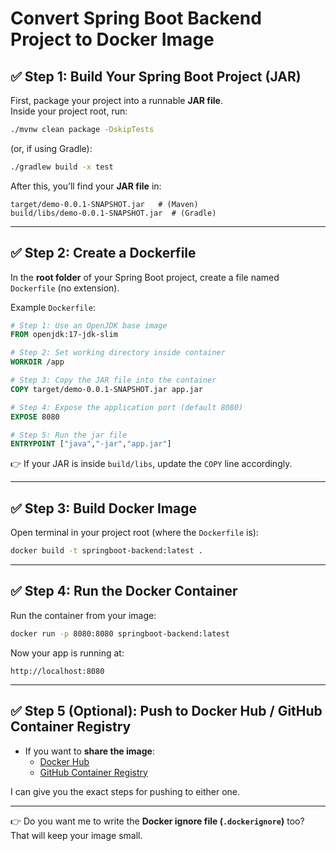 # Convert Spring Boot Backend Project to Docker Image

## ✅ Step 1: Build Your Spring Boot Project (JAR)
First, package your project into a runnable **JAR file**.  
Inside your project root, run:

```sh
./mvnw clean package -DskipTests
```

(or, if using Gradle):

```sh
./gradlew build -x test
```

After this, you’ll find your **JAR file** in:

```
target/demo-0.0.1-SNAPSHOT.jar   # (Maven)
build/libs/demo-0.0.1-SNAPSHOT.jar  # (Gradle)
```

---

## ✅ Step 2: Create a Dockerfile
In the **root folder** of your Spring Boot project, create a file named `Dockerfile` (no extension).

Example `Dockerfile`:

```dockerfile
# Step 1: Use an OpenJDK base image
FROM openjdk:17-jdk-slim

# Step 2: Set working directory inside container
WORKDIR /app

# Step 3: Copy the JAR file into the container
COPY target/demo-0.0.1-SNAPSHOT.jar app.jar

# Step 4: Expose the application port (default 8080)
EXPOSE 8080

# Step 5: Run the jar file
ENTRYPOINT ["java","-jar","app.jar"]
```

👉 If your JAR is inside `build/libs`, update the `COPY` line accordingly.

---

## ✅ Step 3: Build Docker Image
Open terminal in your project root (where the `Dockerfile` is):

```sh
docker build -t springboot-backend:latest .
```

---

## ✅ Step 4: Run the Docker Container
Run the container from your image:

```sh
docker run -p 8080:8080 springboot-backend:latest
```

Now your app is running at:

```
http://localhost:8080
```

---

## ✅ Step 5 (Optional): Push to Docker Hub / GitHub Container Registry
- If you want to **share the image**:
  - [Docker Hub](https://hub.docker.com)  
  - [GitHub Container Registry](https://docs.github.com/en/packages/working-with-a-github-packages-registry)

I can give you the exact steps for pushing to either one.

---

👉 Do you want me to write the **Docker ignore file (`.dockerignore`)** too? That will keep your image small.
